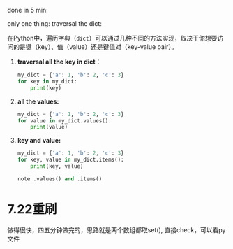 done in 5 min:

only one thing: traversal the dict:

在Python中，遍历字典（`dict`）可以通过几种不同的方法实现，取决于你想要访问的是键（key）、值（value）还是键值对（key-value pair）。

1. **traversal all the key in dict**：
   ```python
   my_dict = {'a': 1, 'b': 2, 'c': 3}
   for key in my_dict:
       print(key)

2. **all the values:**
   ```python
   my_dict = {'a': 1, 'b': 2, 'c': 3}
   for value in my_dict.values():
       print(value)

3. **key and value:**
   ```python
   my_dict = {'a': 1, 'b': 2, 'c': 3}
   for key, value in my_dict.items():
       print(key, value)
   
   note .values() and .items()

# 7.22重刷
做得很快，四五分钟做完的，思路就是两个数组都取set(), 直接check，可以看py文件